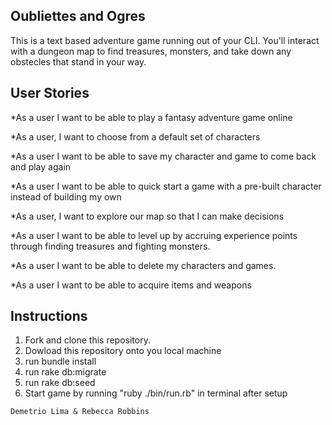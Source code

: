 ## Oubliettes and Ogres
This is a text based adventure game running out of your CLI. You'll interact with a dungeon map to find treasures, monsters, and take down any obstecles that stand in your way.

## User Stories
*As a user I want to be able to play a fantasy adventure game online

*As a user, I want to choose from a default set of characters

*As a user I want to be able to save my character and game to come back and play again

*As a user I want to be able to quick start a game with a pre-built character instead of building my own

*As a user, I want to explore our map so that I can make decisions

*As a user I want to be able to level up by accruing experience points through finding treasures and fighting monsters.

*As a user I want to be able to delete my characters and games.

*As a user I want to be able to acquire items and weapons


## Instructions

1. Fork and clone this repository.
2. Dowload this repository onto you local machine
3. run bundle install
4. run rake db:migrate
5. run rake db:seed
6. Start game by running "ruby ./bin/run.rb" in terminal after setup
```
Demetrio Lima & Rebecca Robbins
